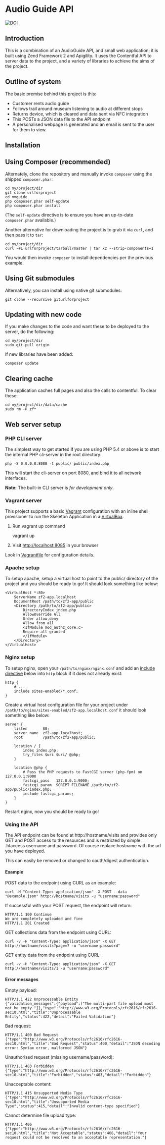 Audio Guide API
=======================
[![DOI](https://zenodo.org/badge/19055/BritishMuseum/audioGuideApi.svg)](https://zenodo.org/badge/latestdoi/19055/BritishMuseum/audioGuideApi)

Introduction
------------
This is a combination of an AudioGuide API, and small web application; it is built using Zend Framework 2 and Apigility.
It uses the Contentful API to server data to the project, and a variety of libraries to achieve the aims of the project.

Outline of system
-----------------
The basic premise behind this project is this:
* Customer rents audio guide
* Follows trail around museum listening to audio at different stops
* Returns device, which is cleared and data sent via NFC integration
* This POSTs a JSON data file to the API endpoint
* A personalised webpage is generated and an email is sent to the user for them to view.

Installation
------------

Using Composer (recommended)
----------------------------

Alternately, clone the repository and manually invoke `composer` using the shipped
`composer.phar`:

    cd my/project/dir
    git clone urlforproject
    cd mmguide
    php composer.phar self-update
    php composer.phar install

(The `self-update` directive is to ensure you have an up-to-date `composer.phar`
available.)

Another alternative for downloading the project is to grab it via `curl`, and
then pass it to `tar`:

    cd my/project/dir
    curl -#L urlforproject/tarball/master | tar xz --strip-components=1

You would then invoke `composer` to install dependencies per the previous
example.

Using Git submodules
--------------------
Alternatively, you can install using native git submodules:

    git clone --recursive giturlforproject

Updating with new code
----------------------

If you make changes to the code and want these to be deployed to the server, do the following:

    cd my/project/dir
    sudo git pull origin

If new libraries have been added:

    composer update

Clearing cache
--------------

The application caches full pages and also the calls to contentful. To clear these:

    cd my/project/dir/data/cache
    sudo rm -R zf*

Web server setup
----------------

### PHP CLI server

The simplest way to get started if you are using PHP 5.4 or above is to start the internal PHP cli-server in the root
directory:

    php -S 0.0.0.0:8080 -t public/ public/index.php

This will start the cli-server on port 8080, and bind it to all network
interfaces.

**Note:** The built-in CLI server is *for development only*.

### Vagrant server

This project supports a basic [Vagrant](http://docs.vagrantup.com/v2/getting-started/index.html) configuration with
an inline shell provisioner to run the Skeleton Application in a [VirtualBox](https://www.virtualbox.org/wiki/Downloads).

1. Run vagrant up command

    vagrant up

2. Visit [http://localhost:8085](http://localhost:8085) in your browser

Look in [Vagrantfile](Vagrantfile) for configuration details.

### Apache setup

To setup apache, setup a virtual host to point to the public/ directory of the
project and you should be ready to go! It should look something like below:

    <VirtualHost *:80>
        ServerName zf2-app.localhost
        DocumentRoot /path/to/zf2-app/public
        <Directory /path/to/zf2-app/public>
            DirectoryIndex index.php
            AllowOverride All
            Order allow,deny
            Allow from all
            <IfModule mod_authz_core.c>
            Require all granted
            </IfModule>
        </Directory>
    </VirtualHost>

### Nginx setup

To setup nginx, open your `/path/to/nginx/nginx.conf` and add an
[include directive](http://nginx.org/en/docs/ngx_core_module.html#include) below
into `http` block if it does not already exist:

    http {
        # ...
        include sites-enabled/*.conf;
    }


Create a virtual host configuration file for your project under `/path/to/nginx/sites-enabled/zf2-app.localhost.conf`
it should look something like below:

    server {
        listen       80;
        server_name  zf2-app.localhost;
        root         /path/to/zf2-app/public;

        location / {
            index index.php;
            try_files $uri $uri/ @php;
        }

        location @php {
            # Pass the PHP requests to FastCGI server (php-fpm) on 127.0.0.1:9000
            fastcgi_pass   127.0.0.1:9000;
            fastcgi_param  SCRIPT_FILENAME /path/to/zf2-app/public/index.php;
            include fastcgi_params;
        }
    }

Restart nginx, now you should be ready to go!

### Using the API

The API endpoint can be found at http://hostname/visits and provides only GET and POST access to the resources
and is restricted by simple .htaccess username and password. Of course replace hostname with the url you have deployed.

This can easily be removed or changed to oauth/digest authentication.

#### Example

POST data to the endpoint using CURL as an example:

    curl -H "Content-Type: application/json" -X POST --data "@example.json" http://hostname/visits -u "username:password"

If successful with your POST request, the  endpoint will return:

    HTTP/1.1 100 Continue
    We are completely uploaded and fine
    HTTP/1.1 201 Created

GET collections data from the endpoint using CURL:

    curl -v -H "Content-Type: application/json" -X GET http://hostname/visits?page=7 -u "username:password"

GET entity data from the endpoint using CURL:

    curl -v -H "Content-Type: application/json" -X GET http://hostname/visits/1 -u "username:password"

#### Error messages

Empty payload:

    HTTP/1.1 422 Unprocessable Entity
    {"validation_messages":{"payload":["The multi-part file upload must not be empty."]},"type":"http://www.w3.org/Protocols/rfc2616/rfc2616-sec10.html","title":"Unprocessable Entity","status":422,"detail":"Failed Validation"}

Bad request:

    HTTP/1.1 400 Bad Request
    {"type":"http://www.w3.org/Protocols/rfc2616/rfc2616-sec10.html","title":"Bad Request","status":400,"detail":"JSON decoding error: Syntax error, malformed JSON"}

Unauthorised request (missing username/password):

    HTTP/1.1 403 Forbidden
    {"type":"http://www.w3.org/Protocols/rfc2616/rfc2616-sec10.html","title":"Forbidden","status":403,"detail":"Forbidden"}

Unacceptable content:

    HTTP/1.1 415 Unsupported Media Type
    {"type":"http://www.w3.org/Protocols/rfc2616/rfc2616-sec10.html","title":"Unsupported Media Type","status":415,"detail":"Invalid content-type specified"}

Cannot determine file upload type:

    HTTP/1.1 406
    {"type":"http://www.w3.org/Protocols/rfc2616/rfc2616-sec10.html","title":"Not Acceptable","status":406,"detail":"Your request could not be resolved to an acceptable representation."}
